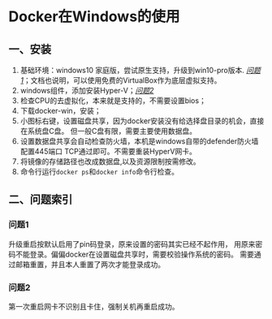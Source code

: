 # Docker在Windows的使用
## 一、安装
1. 基础环境：windows10 家庭版，尝试原生支持，升级到win10-pro版本.
*[问题1](#问题1)*；文档也说明，可以使用免费的VirtualBox作为底层虚拟支持。
2. windows组件，添加安装Hyper-V；*[问题2](#问题2)*
3. 检查CPU的去虚拟化，本来就是支持的，不需要设置bios；
4. 下载docker-win，安装；
5. 小图标右键，设置磁盘共享，因为docker安装没有给选择盘目录的机会，直接在系统盘C盘。
但一般C盘有限，需要主要使用数据盘。
6. 设置数据盘共享会自动检查防火墙，本机是windows自带的defender防火墙配置445端口
TCP通过即可。不需要重装HyperV网卡。
7. 将镜像的存储路径也改成数据盘,以及资源限制按需修改。
8. 命令行运行`docker ps`和`docker info`命令行检查。


## 二、问题索引
### 问题1
升级重启按默认启用了pin码登录，原来设置的密码其实已经不起作用，
用原来密码不能登录。偏偏docker在设置磁盘共享时，需要校验操作系统的密码。
需要通过邮箱重置，并且本人重置了两次才能登录成功。
### 问题2
第一次重启网卡不识别且卡住，强制关机再重启成功。
